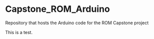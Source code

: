 # Capstone_ROM_Arduino
Repository that hosts the Arduino code for the ROM Capstone project

This is a test.
